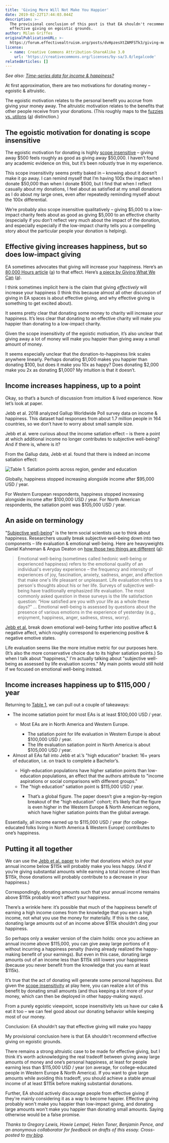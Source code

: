 ```yaml
---
title: 'Giving More Will Not Make You Happier'
date: 2019-02-22T17:44:03.044Z
description: >-
  The provisional conclusion of this post is that EA shouldn't recommend
  effective giving on egoistic grounds.
author: Milan Griffes
originalPublicationURL: >-
  https://forum.effectivealtruism.org/posts/dvHpzesXtZAMFSTk3/giving-more-won-t-make-you-happier
license:
  - name: Creative Commons Attribution-ShareAlike 3.0
    url: 'https://creativecommons.org/licenses/by-sa/3.0/legalcode'
relatedArticles: []
---
```

_See also:_ [_Time-series data for income & happiness?_](https://forum.effectivealtruism.org/posts/DtSXXdZnEb2mH3jGs/time-series-data-for-income-and-happiness)



At first approximation, there are two motivations for donating money – egoistic & altruistic.

The egoistic motivation relates to the personal benefit you accrue from giving your money away. The altruistic motivation relates to the benefits that other people receive from your donations. (This roughly maps to the [fuzzies vs. utilons](https://www.lesswrong.com/posts/3p3CYauiX8oLjmwRF/purchase-fuzzies-and-utilons-separately) ([a](https://web.archive.org/web/20181204220400/https://www.lesswrong.com/posts/3p3CYauiX8oLjmwRF/purchase-fuzzies-and-utilons-separately)) distinction.)

## The egoistic motivation for donating is scope insensitive

The egoistic motivation for donating is highly [scope insensitive](https://en.wikipedia.org/wiki/Scope_neglect) – giving away $500 feels roughly as good as giving away $50,000. I haven’t found any academic evidence on this, but it’s been robustly true in my experience.

This scope insensitivity seems pretty baked in – knowing about it doesn’t make it go away. I can remind myself that I’m having 100x the impact when I donate $50,000 than when I donate $500, but I find that when I reflect casually about my donations, I feel about as satisfied at my small donations as I do about my large ones, even after repeatedly reminding myself about the 100x differential.

We’re probably also scope insensitive qualitatively – giving $5,000 to a low-impact charity feels about as good as giving $5,000 to an effective charity (especially if you don’t reflect very much about the impact of the donation, and especially especially if the low-impact charity tells you a compelling story about the particular people your donation is helping).

## Effective giving increases happiness, but so does low-impact giving

EA sometimes advocates that giving will increase your happiness. Here’s an [80,000 Hours article](https://80000hours.org/articles/money-and-happiness/#if-you-gave-money-to-charity-would-it-make-you-more-satisfied-or-less) ([a](https://web.archive.org/web/20181204181048/https://80000hours.org/articles/money-and-happiness/)) to that effect. Here’s [a piece by Giving What We Can](https://www.givingwhatwecan.org/get-involved/giving-and-happiness/) ([a](https://web.archive.org/web/20180808162121/https://www.givingwhatwecan.org/get-involved/giving-and-happiness/)).

I think sometimes implicit here is the claim that giving _effectively_ will increase your happiness (I think this because almost all other discussion of giving in EA spaces is about effective giving, and why effective giving is something to get excited about).

It seems pretty clear that donating some money to charity will increase your happiness. It’s less clear that donating to an effective charity will make you happier than donating to a low-impact charity.

Given the scope insensitivity of the egoistic motivation, it’s also unclear that giving away a lot of money will make you happier than giving away a small amount of money.

It seems especially unclear that the donation-to-happiness link scales anywhere linearly. Perhaps donating $1,000 makes you happier than donating $100, but does it make you 10x as happy? Does donating $2,000 make you 2x as donating $1,000? My intuition is that it doesn’t.

## Income increases happiness, up to a point

Okay, so that’s a bunch of discussion from intuition & lived experience. Now let’s look at paper.

Jebb et al. 2018 analyzed Gallup Worldwide Poll survey data on income & happiness. This dataset had responses from about 1.7 million people in 164 countries, so we don’t have to worry about small sample size.

Jebb et al. were curious about the income satiation effect – is there a point at which additional income no longer contributes to subjective well-being? And if there is, where is it?

From the Gallup data, Jebb et al. found that there is indeed an income satiation effect:

![Table 1. Satiation points across region, gender and education](/img/satiation-table.png)

Globally, happiness stopped increasing alongside income after $95,000 USD / year.

For Western European respondents, happiness stopped increasing alongside income after $100,000 USD / year. For North American respondents, the satiation point was $105,000 USD / year.

## An aside on terminology

"[Subjective well-being](https://en.wikipedia.org/wiki/Subjective_well-being)" is the term social scientists use to think about happiness. Researchers usually break subjective well-being down into two components – life evaluation & emotional well-being. Here are heavyweights Daniel Kahneman & Angus Deaton on [how those two things are different](https://www.pnas.org/content/107/38/16489) ([a](https://web.archive.org/web/20181208205826/https://www.pnas.org/content/107/38/16489)):

> Emotional well-being (sometimes called hedonic well-being or experienced happiness) refers to the emotional quality of an individual's everyday experience – the frequency and intensity of experiences of joy, fascination, anxiety, sadness, anger, and affection that make one's life pleasant or unpleasant. Life evaluation refers to a person's thoughts about his or her life. Surveys of subjective well-being have traditionally emphasized life evaluation. The most commonly asked question in these surveys is the life satisfaction question: “How satisfied are you with your life as a whole these days?” ... Emotional well-being is assessed by questions about the presence of various emotions in the experience of yesterday (e.g., enjoyment, happiness, anger, sadness, stress, worry).

[Jebb et al.](https://flightfromperfection.com/files/post_attachments/jebb_et_al_2018.pdf) break down emotional well-being further into positive affect & negative affect, which roughly correspond to experiencing positive & negative emotive states.

Life evaluation seems like the more intuitive metric for our purposes here. (It’s also the more conservative choice due to its higher satiation points.) So when I talk about "happiness," I'm actually talking about "subjective well-being as assessed by life evaluation scores." My main points would still hold if we focused on emotional well-being instead.

## Income increases happiness up to $115,000 / year

Returning to [Table 1](https://flightfromperfection.com/files/post_attachments/jebb_et_al_2018.pdf), we can pull out a couple of takeaways:

<ul><li>The income satiation point for most EAs is at least $100,000 USD / year.</li><ul><li>Most EAs are in North America and Western Europe. </li><ul><li>The satiation point for life evaluation in Western Europe is about $100,000 USD / year.</li><li>The life evaluation satiation point in North America is about $105,000 USD / year.</li></ul></ul><li>Almost all EAs fall into Jebb et al.’s "high education" bracket: 16+ years of education, i.e. on track to complete a Bachelor’s. </li><ul><li>High-education populations have higher satiation points than low-education populations, an effect that the authors attribute to "income aspirations or social comparisons with different groups."</li><li>The "high education" satiation point is $115,000 USD / year. </li><ul><li>That’s a global figure. The paper doesn’t give a region-by-region breakout of the "high education" cohort; it’s likely that the figure is even higher in the Western Europe &amp; North American regions, which have higher satiation points than the global average.</li></ul></ul></ul>

Essentially, all income earned up to $115,000 USD / year (for college-educated folks living in North America & Western Europe) contributes to one’s happiness.

## Putting it all together

We can use the [Jebb et al. paper](https://flightfromperfection.com/files/post_attachments/jebb_et_al_2018.pdf) to infer that donations which put your annual income below $115k will probably make you less happy. (And if you’re giving substantial amounts while earning a total income of less than $115k, those donations will probably contribute to a decrease in your happiness.)

Correspondingly, donating amounts such that your annual income remains above $115k probably won’t affect your happiness.

There’s a wrinkle here: it’s possible that much of the happiness benefit of earning a high income comes from the knowledge that you earn a high income, not what you use the money for materially. If this is the case, donating large amounts out of an income above $115k shouldn’t ding your happiness.

So perhaps only a weaker version of the claim holds: once you achieve an annual income above $115,000, you can give away large portions of it without incurring a happiness penalty (having already realized the happy-making benefit of your earnings). But even in this case, donating large amounts out of an income less than $115k still lowers your happiness (because you never benefit from the knowledge that you earn at least $115k).

It’s true that the act of donating will generate some personal happiness. But given the [scope insensitivity](https://en.wikipedia.org/wiki/Scope_neglect) at play here, you can realize a lot of this benefit by donating small amounts (and thus keeping a lot more of your money, which can then be deployed in other happy-making ways).

From a purely egoistic viewpoint, scope insensitivity lets us have our cake & eat it too – we can feel good about our donating behavior while keeping most of our money.

Conclusion: EA shouldn’t say that effective giving will make you happy

My provisional conclusion here is that EA shouldn't recommend effective giving on egoistic grounds.

There remains a strong altruistic case to be made for effective giving, but I think it’s worth acknowledging the real tradeoff between giving away large amounts of money and one’s personal happiness, at least for people earning less than $115,000 USD / year (on average, for college-educated people in Western Europe & North America). If you want to give large amounts while avoiding this tradeoff, you should achieve a stable annual income of at least $115k before making substantial donations.

Further, EA should actively discourage people from effective giving if they're mainly considering it as a way to become happier. Effective giving probably won't make you happier than low-impact giving, and donating large amounts won't make you happier than donating small amounts. Saying otherwise would be a false promise.



_Thanks to Gregory Lewis, Howie Lempel, Helen Toner, Benjamin Pence, and an anonymous collaborator for feedback on drafts of this essay. Cross-posted to_ [_my blog_](https://flightfromperfection.com/giving-more-wont-make-you-happier.html)_._
